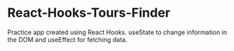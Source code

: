 # React-Hooks-Tours-Finder
Practice app created using React Hooks. useState to change information in the DOM and useEffect for fetching data.
